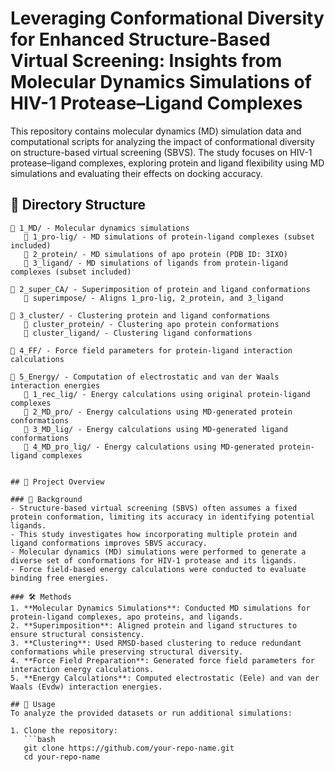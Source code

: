 # Leveraging Conformational Diversity for Enhanced Structure-Based Virtual Screening: Insights from Molecular Dynamics Simulations of HIV-1 Protease–Ligand Complexes

This repository contains molecular dynamics (MD) simulation data and computational scripts for analyzing the impact of conformational diversity on structure-based virtual screening (SBVS). The study focuses on HIV-1 protease–ligand complexes, exploring protein and ligand flexibility using MD simulations and evaluating their effects on docking accuracy.

## 📁 Directory Structure


```
📂 1_MD/ - Molecular dynamics simulations
   📂 1_pro-lig/ - MD simulations of protein-ligand complexes (subset included)
   📂 2_protein/ - MD simulations of apo protein (PDB ID: 3IXO)
   📂 3_ligand/ - MD simulations of ligands from protein-ligand complexes (subset included)

📂 2_super_CA/ - Superimposition of protein and ligand conformations
   📂 superimpose/ - Aligns 1_pro-lig, 2_protein, and 3_ligand

📂 3_cluster/ - Clustering protein and ligand conformations
   📂 cluster_protein/ - Clustering apo protein conformations
   📂 cluster_ligand/ - Clustering ligand conformations

📂 4_FF/ - Force field parameters for protein-ligand interaction calculations

📂 5_Energy/ - Computation of electrostatic and van der Waals interaction energies
   📂 1_rec_lig/ - Energy calculations using original protein-ligand complexes
   📂 2_MD_pro/ - Energy calculations using MD-generated protein conformations
   📂 3_MD_lig/ - Energy calculations using MD-generated ligand conformations
   📂 4_MD_pro_lig/ - Energy calculations using MD-generated protein-ligand complexes


## 📌 Project Overview

### 🔬 Background
- Structure-based virtual screening (SBVS) often assumes a fixed protein conformation, limiting its accuracy in identifying potential ligands.
- This study investigates how incorporating multiple protein and ligand conformations improves SBVS accuracy.
- Molecular dynamics (MD) simulations were performed to generate a diverse set of conformations for HIV-1 protease and its ligands.
- Force field-based energy calculations were conducted to evaluate binding free energies.

### 🛠 Methods
1. **Molecular Dynamics Simulations**: Conducted MD simulations for protein-ligand complexes, apo proteins, and ligands.
2. **Superimposition**: Aligned protein and ligand structures to ensure structural consistency.
3. **Clustering**: Used RMSD-based clustering to reduce redundant conformations while preserving structural diversity.
4. **Force Field Preparation**: Generated force field parameters for interaction energy calculations.
5. **Energy Calculations**: Computed electrostatic (Eele) and van der Waals (Evdw) interaction energies.

## 🚀 Usage
To analyze the provided datasets or run additional simulations:

1. Clone the repository:
   ```bash
   git clone https://github.com/your-repo-name.git
   cd your-repo-name
